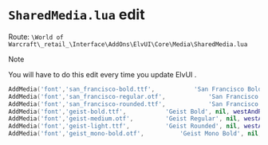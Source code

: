 # `SharedMedia.lua` edit

Route: `\World of Warcraft\_retail_\Interface\AddOns\ElvUI\Core\Media\SharedMedia.lua`

>[!NOTE]
> You will have to do this edit every time you update ElvUI .

```lua
AddMedia('font','san_francisco-bold.ttf',			'San Francisco Bold', nil, westAndRU)
AddMedia('font','san_francisco-regular.otf',			'San Francisco Regular', nil, westAndRU)
AddMedia('font','san_francisco-rounded.ttf',			'San Francisco Rounded', nil, westAndRU)
AddMedia('font','geist-bold.ttf',			'Geist Bold', nil, westAndRU)
AddMedia('font','geist-medium.otf',			'Geist Regular', nil, westAndRU)
AddMedia('font','geist-light.ttf',			'Geist Rounded', nil, westAndRU)
AddMedia('font','geist_mono-bold.otf',			'Geist Mono Bold', nil, westAndRU)
```
